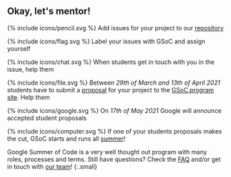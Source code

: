 ## Okay, let's mentor!

<span>{% include icons/pencil.svg %} Add issues for your project to our
[repository](https://github.com/openSUSE/mentoring/issues)

<span>{% include icons/flag.svg %} Label your issues with GSoC and
assign yourself

<span>{% include icons/chat.svg %} When students get in touch with you
in the issue, help them

<span>{% include icons/file.svg %} Between *29th of March and 13th of April 2021*
students have to submit a
[proposal](http://write.flossmanuals.net/gsocstudentguide/writing-a-proposal/)
for your project to the
[GSoC program site](https://summerofcode.withgoogle.com/). Help them

<span>{% include icons/google.svg %} On *17th of May 2021* Google will
announce accepted student proposals

<span>{% include icons/computer.svg %} If one of your students
proposals makes the cut, GSoC starts and runs all
[summer](https://developers.google.com/open-source/gsoc/timeline)!

Google Summer of Code is a very well thought out program with many
roles, processes and terms. Still have questions? Check the
[FAQ](https://developers.google.com/open-source/gsoc/faq)
and/or get in touch with [our team](mailto:opensuse-project@opensuse.org)!
{:.small}
